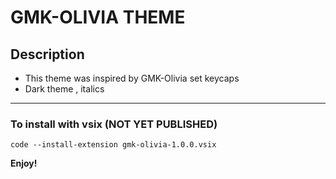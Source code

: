 # GMK-OLIVIA THEME 
## Description
* This theme was inspired by GMK-Olivia set keycaps
* Dark theme , italics
----------


### To install with vsix (NOT YET PUBLISHED)
`code --install-extension gmk-olivia-1.0.0.vsix`


**Enjoy!**
